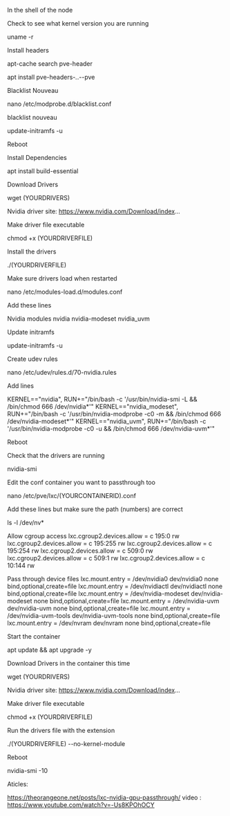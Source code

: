 
In the shell of the node

Check to see what kernel version you are running

uname -r

Install headers

apt-cache search pve-header

apt install pve-headers-*.*.*-*-pve

Blacklist Nouveau

nano /etc/modprobe.d/blacklist.conf

blacklist nouveau

update-initramfs -u

Reboot



Install Dependencies

apt install build-essential

Download Drivers

wget (YOURDRIVERS)

Nvidia driver site: https://www.nvidia.com/Download/index...

Make driver file executable

chmod +x (YOURDRIVERFILE)

Install the drivers

./(YOURDRIVERFILE)

Make sure drivers load when restarted


nano /etc/modules-load.d/modules.conf

Add these lines

Nvidia modules
nvidia
nvidia-modeset
nvidia_uvm

Update initramfs

update-initramfs -u

Create udev rules

nano /etc/udev/rules.d/70-nvidia.rules

Add lines

KERNEL=="nvidia", RUN+="/bin/bash -c '/usr/bin/nvidia-smi -L && /bin/chmod 666 /dev/nvidia*'"
KERNEL=="nvidia_modeset", RUN+="/bin/bash -c '/usr/bin/nvidia-modprobe -c0 -m && /bin/chmod 666 /dev/nvidia-modeset*'"
KERNEL=="nvidia_uvm", RUN+="/bin/bash -c '/usr/bin/nvidia-modprobe -c0 -u && /bin/chmod 666 /dev/nvidia-uvm*'"

Reboot

Check that the drivers are running

nvidia-smi

Edit the conf container you want to passthrough too

nano /etc/pve/lxc/(YOURCONTAINERID).conf

Add these lines but make sure the path (numbers) are correct

ls -l /dev/nv*

Allow cgroup access
lxc.cgroup2.devices.allow = c 195:0 rw
lxc.cgroup2.devices.allow = c 195:255 rw
lxc.cgroup2.devices.allow = c 195:254 rw
lxc.cgroup2.devices.allow = c 509:0 rw
lxc.cgroup2.devices.allow = c 509:1 rw
lxc.cgroup2.devices.allow = c 10:144 rw

Pass through device files
lxc.mount.entry = /dev/nvidia0 dev/nvidia0 none bind,optional,create=file
lxc.mount.entry = /dev/nvidiactl dev/nvidiactl none bind,optional,create=file
lxc.mount.entry = /dev/nvidia-modeset dev/nvidia-modeset none bind,optional,create=file
lxc.mount.entry = /dev/nvidia-uvm dev/nvidia-uvm none bind,optional,create=file
lxc.mount.entry = /dev/nvidia-uvm-tools dev/nvidia-uvm-tools none bind,optional,create=file
lxc.mount.entry = /dev/nvram dev/nvram none bind,optional,create=file

Start the container

apt update && apt upgrade -y

Download Drivers in the container this time

wget (YOURDRIVERS) 

Nvidia driver site: https://www.nvidia.com/Download/index...

Make driver file executable

chmod +x (YOURDRIVERFILE)

Run the drivers file with the extension

./(YOURDRIVERFILE) --no-kernel-module

Reboot

nvidia-smi -10

Aticles:

https://theorangeone.net/posts/lxc-nvidia-gpu-passthrough/
video : https://www.youtube.com/watch?v=-Us8KPOhOCY
